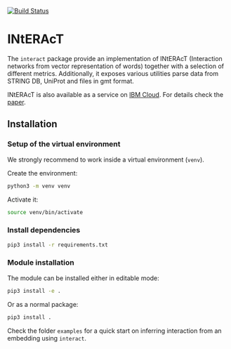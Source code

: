 [![Build Status](https://travis-ci.org/drugilsberg/interact.svg?branch=master)](https://travis-ci.org/drugilsberg/interact)
# INtERAcT

The `interact` package provide an implementation of INtERAcT (Interaction networks from vector representation of words) together with a selection of different metrics. Additionally, it exposes various utilities parse data from STRING DB, UniProt and files in gmt format.

INtERAcT is also available as a service on [IBM Cloud](https://ibm.biz/interact-aas). For details check the [paper](https://arxiv.org/abs/1801.03011).

## Installation

### Setup of the virtual environment

We strongly recommend to work inside a virtual environment (`venv`).

Create the environment:

```sh
python3 -m venv venv
```

Activate it:

```sh
source venv/bin/activate
```

### Install dependencies

```sh
pip3 install -r requirements.txt
```

### Module installation

The module can be installed either in editable mode:

```sh
pip3 install -e .
```

Or as a normal package:

```sh
pip3 install .
```

Check the folder `examples` for a quick start on inferring interaction from an embedding using `interact`.
